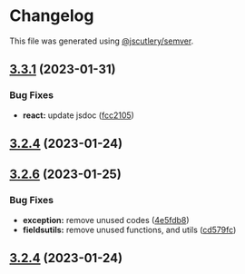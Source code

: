 # Changelog

This file was generated using [@jscutlery/semver](https://github.com/jscutlery/semver).

## [3.3.1](https://github.com/jucian0/createform/compare/v3.3.0...v3.3.1) (2023-01-31)


### Bug Fixes

* **react:** update jsdoc ([fcc2105](https://github.com/jucian0/createform/commit/fcc2105d73d55d5b026eb4db84fb70f1066b7161))

## [3.2.4](https://github.com/Jucian0/createform/compare/v3.2.3...v3.2.4) (2023-01-24)
## [3.2.6](https://github.com/Jucian0/createform/compare/v3.2.5...v3.2.6) (2023-01-25)


### Bug Fixes

* **exception:** remove unused codes ([4e5fdb8](https://github.com/Jucian0/createform/commit/4e5fdb822a86f2a73f3c3eaa78dfc80fcd32ac16))
* **fieldsutils:** remove unused functions, and utils ([cd579fc](https://github.com/Jucian0/createform/commit/cd579fce86375ac4b7dae2c8955808cfc6684f60))

## [3.2.4](https://github.com/Jucian0/createform/compare/v3.2.3...v3.2.4) (2023-01-24)
